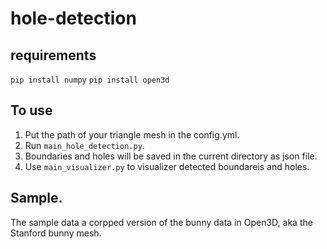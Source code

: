 # hole-detection

## requirements
`pip install numpy`
`pip install open3d`

## To use
1. Put the path of your triangle mesh in the config.yml.
2. Run `main_hole_detection.py`.
3. Boundaries and holes will be saved in the current directory as json file.
4. Use `main_visualizer.py` to visualizer detected boundareis and holes.

## Sample.
The sample data a corpped version of the bunny data in Open3D, aka the Stanford bunny mesh.